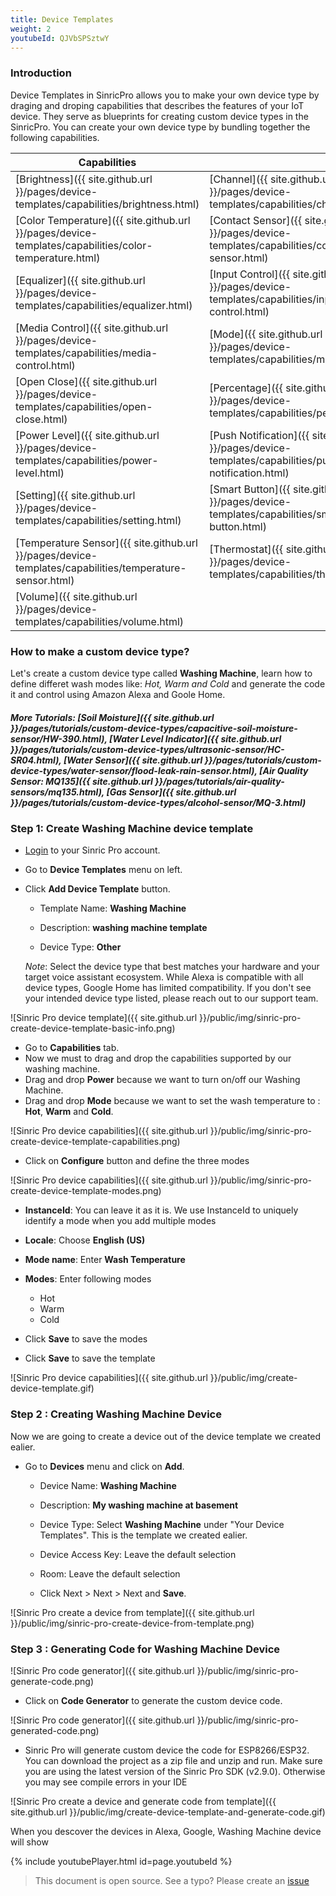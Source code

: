 ```yaml
---
title: Device Templates
weight: 2
youtubeId: QJVbSPSztwY
---
```


### Introduction 

Device Templates in SinricPro allows you to make your own device type by draging and droping capabilities that describes the features of your IoT device. They serve as blueprints for creating custom device types in the SinricPro. You can create your own device type by bundling together the following capabilities.

| Capabilities | | |
|----------|----------|----------|
| [Brightness]({{ site.github.url }}/pages/device-templates/capabilities/brightness.html) | [Channel]({{ site.github.url }}/pages/device-templates/capabilities/channel.html) | [Color]({{ site.github.url }}/pages/device-templates/capabilities/color.html) |
| [Color Temperature]({{ site.github.url }}/pages/device-templates/capabilities/color-temperature.html) | [Contact Sensor]({{ site.github.url }}/pages/device-templates/capabilities/contact-sensor.html) | [Doorbell]({{ site.github.url }}/pages/device-templates/capabilities/doorbell.html) |
| [Equalizer]({{ site.github.url }}/pages/device-templates/capabilities/equalizer.html) | [Input Control]({{ site.github.url }}/pages/device-templates/capabilities/input-control.html) | [Lock]({{ site.github.url }}/pages/device-templates/capabilities/lock.html) |
| [Media Control]({{ site.github.url }}/pages/device-templates/capabilities/media-control.html) | [Mode]({{ site.github.url }}/pages/device-templates/capabilities/mode.html) | [Motion Sensor]({{ site.github.url }}/pages/device-templates/capabilities/motion-sensor.html) |
| [Open Close]({{ site.github.url }}/pages/device-templates/capabilities/open-close.html) | [Percentage]({{ site.github.url }}/pages/device-templates/capabilities/percentage.html) | [Power]({{ site.github.url }}/pages/device-templates/capabilities/power.html) |
| [Power Level]({{ site.github.url }}/pages/device-templates/capabilities/power-level.html) | [Push Notification]({{ site.github.url }}/pages/device-templates/capabilities/push-notification.html) | [Range]({{ site.github.url }}/pages/device-templates/capabilities/range.html) |
| [Setting]({{ site.github.url }}/pages/device-templates/capabilities/setting.html) | [Smart Button]({{ site.github.url }}/pages/device-templates/capabilities/smart-button.html) | [Start Stop]({{ site.github.url }}/pages/device-templates/capabilities/start-stop.html) |
| [Temperature Sensor]({{ site.github.url }}/pages/device-templates/capabilities/temperature-sensor.html) | [Thermostat]({{ site.github.url }}/pages/device-templates/capabilities/thermostat.html) | [Toggle]({{ site.github.url }}/pages/device-templates/capabilities/toggle.html) |
| [Volume]({{ site.github.url }}/pages/device-templates/capabilities/volume.html) | | |

### How to make a custom device type? 

Let's create a custom device type called **Washing Machine**, learn how to define differet wash modes like: *Hot, Warm and Cold* and generate the code it and control using Amazon Alexa and Goole Home.

##### More Tutorials: [Soil Moisture]({{ site.github.url }}/pages/tutorials/custom-device-types/capacitive-soil-moisture-sensor/HW-390.html), [Water Level Indicator]({{ site.github.url }}/pages/tutorials/custom-device-types/ultrasonic-sensor/HC-SR04.html), [Water Sensor]({{ site.github.url }}/pages/tutorials/custom-device-types/water-sensor/flood-leak-rain-sensor.html), [Air Quality Sensor: MQ135]({{ site.github.url }}/pages/tutorials/air-quality-sensors/mq135.html), [Gas Sensor]({{ site.github.url }}/pages/tutorials/custom-device-types/alcohol-sensor/MQ-3.html)

### Step 1: Create Washing Machine device template

* [Login](http://portal.sinric.pro) to your Sinric Pro account.

* Go to **Device Templates** menu on left.

* Click **Add Device Template** button.
    * Template Name: **Washing Machine**

    * Description: **washing machine template** 

    * Device Type: **Other**
    
    *Note*: Select the device type that best matches your hardware and your target voice assistant ecosystem. While Alexa is compatible with all device types, Google Home has limited compatibility. If you don't see your intended device type listed, please reach out to our support team.

![Sinric Pro device template]({{ site.github.url }}/public/img/sinric-pro-create-device-template-basic-info.png)

* Go to **Capabilities** tab.
* Now we must to drag and drop the capabilities supported by our washing machine. 
* Drag and drop **Power** because we want to turn on/off our Washing Machine. 
* Drag and drop **Mode** because we want to set the wash temperature to : **Hot**, **Warm** and **Cold**.

![Sinric Pro device capabilities]({{ site.github.url }}/public/img/sinric-pro-create-device-template-capabilities.png)

* Click on **Configure** button and define the three modes

![Sinric Pro device capabilities]({{ site.github.url }}/public/img/sinric-pro-create-device-template-modes.png)

* **InstanceId**: You can leave it as it is. We use InstanceId to uniquely identify a mode when you add multiple modes

* **Locale**: Choose **English (US)**

* **Mode name**: Enter **Wash Temperature**

* **Modes**: Enter following modes
    * Hot
    * Warm
    * Cold

* Click **Save** to save the modes

* Click **Save**  to save the template

![Sinric Pro device capabilities]({{ site.github.url }}/public/img/create-device-template.gif)

   
### Step 2 : Creating Washing Machine Device

Now we are going to create a device out of the device template we created ealier.

* Go to **Devices** menu and click on **Add**. 

    * Device Name: **Washing Machine**

    * Description: **My washing machine at basement**

    * Device Type: Select **Washing Machine** under "Your Device Templates". This is the template we created ealier.

    * Device Access Key: Leave the default selection

    * Room: Leave the default selection
    
    * Click Next > Next > Next and **Save**.

![Sinric Pro create a device from template]({{ site.github.url }}/public/img/sinric-pro-create-device-from-template.png)

### Step 3 : Generating Code for Washing Machine Device

![Sinric Pro code generator]({{ site.github.url }}/public/img/sinric-pro-generate-code.png)

* Click on **Code Generator** to generate the custom device code. 

![Sinric Pro code generator]({{ site.github.url }}/public/img/sinric-pro-generated-code.png)

* Sinric Pro will generate custom device the code for ESP8266/ESP32. You can download the project as a zip file and unzip and run. Make sure you are using the
latest version of the Sinric Pro SDK (v2.9.0). Otherwise you may see compile errors in your IDE

![Sinric Pro create a device and generate code from template]({{ site.github.url }}/public/img/create-device-template-and-generate-code.gif)
 
When you descover the devices in Alexa, Google,  Washing Machine device will show

{% include youtubePlayer.html id=page.youtubeId %}

> This document is open source. See a typo? Please create an [issue](https://github.com/sinricpro/help-docs)